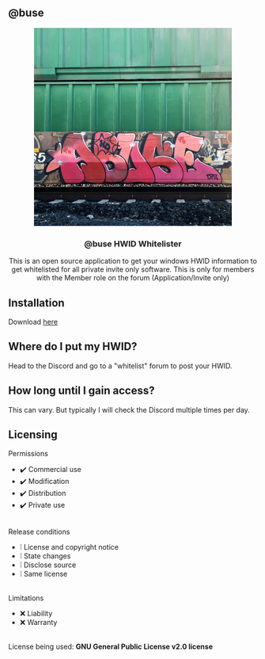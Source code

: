 ## @buse 
<div align="center">
<img src="https://raw.githubusercontent.com/abusedev/crawler/main/abuse.png" alt="Logo" width="400" height="400">
  </a>
  <h3 align="center">@buse HWID Whitelister</h3>
  <p align="center">
    This is an open source application to get your windows HWID information to get whitelisted for all private invite only software. This is only for members with the Member role on the forum (Application/Invite only)
  </p>
</div>

## Installation
Download [here](https://github.com/abusedev/hwid-grabber/releases)

## Where do I put my HWID?
Head to the Discord and go to a "whitelist" forum to post your HWID.

## How long until I gain access?
This can vary. But typically I will check the Discord multiple times per day.

## Licensing 
Permissions
* ✔️ Commercial use
* ✔️ Modification
* ✔️ Distribution
* ✔️ Private use
<br></br>

Release conditions
* ❕ License and copyright notice
* ❕ State changes
* ❕ Disclose source
* ❕ Same license
<br></br>

Limitations
* ❌ Liability
* ❌ Warranty
<br></br>

License being used: **GNU General Public License v2.0 license**
